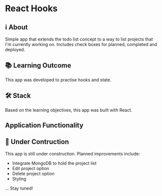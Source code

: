 # React Hooks

## ℹ About

Simple app that extends the todo list concept to a way to list projects that I'm currently working on.
Includes check boxes for planned, completed and deployed.

## 📚 Learning Outcome

This app was developed to practise hooks and state.

## 🛠 Stack

Based on the learning objectives, this app was built with React.

## Application Functionality

## 🚧 Under Contruction

This app is still under construction. Planned improvements include:

- Integrate MongoDB to hold the project list
- Edit project option
- Delete project option
- Styling

... Stay tuned!
